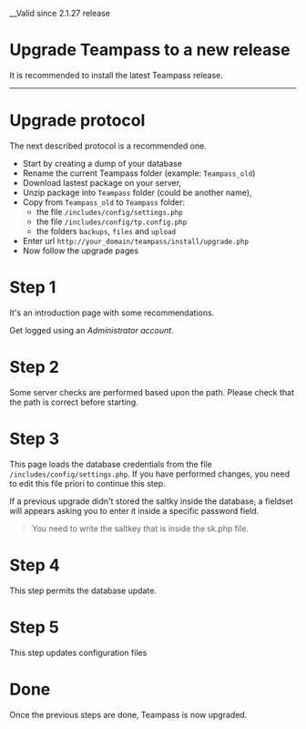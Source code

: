 __Valid since 2.1.27 release

# Upgrade Teampass to a new release

It is recommended to install the latest Teampass release.

---

# Upgrade protocol

The next described protocol is a recommended one.

* Start by creating a dump of your database
* Rename the current Teampass folder (example: `Teampass_old`)
* Download lastest package on your server,
* Unzip package into `Teampass` folder (could be another name),
* Copy from `Teampass_old` to `Teampass` folder:
	* the file `/includes/config/settings.php`
	* the file `/includes/config/tp.config.php`
	* the folders `backups`, `files` and `upload`
* Enter url `http://your_domain/teampass/install/upgrade.php`
* Now follow the upgrade pages

# Step 1

It's an introduction page with some recommendations.

Get logged using an _Administrator account_.

# Step 2

Some server checks are performed based upon the path. Please check that the path is correct before starting.

# Step 3

This page loads the database credentials from the file `/includes/config/settings.php`.
If you have performed changes, you need to edit this file priori to continue this step.

If a previous upgrade didn't stored the saltky inside the database, a fieldset will appears asking you to enter it inside a specific password field.

> You need to write the saltkey that is inside the sk.php file.

# Step 4

This step permits the database update.

# Step 5

This step updates configuration files

# Done

Once the previous steps are done, Teampass is now upgraded.
